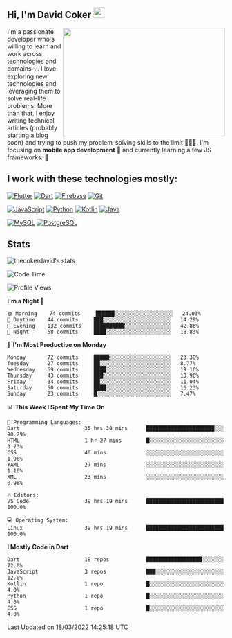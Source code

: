 ## Hi, I'm David Coker <img src="https://raw.githubusercontent.com/thecokerdavid/thecokerdavid/main/gifs/wave.gif" width="25px">
<img align="right" height="250" width="375" alt="" src="https://raw.githubusercontent.com/thecokerdavid/thecokerdavid/main/gifs/reminisce.gif" width="25px">

<p>I'm a passionate developer who's willing to learn and work across technologies and domains 💡. I love exploring new technologies and leveraging them to solve real-life problems. More than that, I enjoy writing technical articles (probably starting a blog soon) and trying to push my problem-solving skills to the limit  👨🏻‍💻. I'm focusing on <strong>mobile app development</strong> 📱 and currently learning a few JS frameworks. 🤪</p>

## I work with these technologies mostly:

[![Flutter](https://img.shields.io/badge/-Flutter-blue?style=for-the-badge&logo=flutter&logoColor=ffffff)](https://www.flutter.dev/)
[![Dart](https://img.shields.io/badge/-Dart-ffffff?style=for-the-badge&logo=dart&logoColor=blue)](https://www.dart.dev/)
[![Firebase](https://img.shields.io/badge/-Firebase-%23FBB741?style=for-the-badge&logo=firebase&logoColor=FBB741&labelColor=%23ffffff&color=%23FBB741)](https://www.firebase.google.com/)
[![Git](https://img.shields.io/badge/-Git-EB5C38?style=for-the-badge&logo=git&logoColor=%23ffffff)](https://git-scm.com/)

[![JavaScript](https://img.shields.io/badge/-JavaScript-F7DF1E?style=for-the-badge&logo=javascript&logoColor=000000&labelColor=F7DF1E&color=F7DF1E)](https://www.javascript.com/)
[![Python](https://img.shields.io/badge/-Python-yellow?style=for-the-badge&logo=python&logoColor=yellow&labelColor=blue&color=blue)](https://www.python.org/)
[![Kotlin](https://img.shields.io/badge/-Kotlin-7F52FF?style=for-the-badge&logo=Kotlin&logoColor=ffffff)](https://www.kotlinlang.com/)
[![Java](https://img.shields.io/badge/-Java-007396?style=for-the-badge&logo=Java&logoColor=ffffff)](https://www.java.com/)

[![MySQL](https://img.shields.io/badge/-MySQL-4479A1?style=for-the-badge&logo=MySQL&logoColor=ffffff)](https://www.mysql.com/)
[![PostgreSQL](https://img.shields.io/badge/-PostgreSQL-808080?style=for-the-badge&logo=PostgreSQL&logoColor=ffffff)](https://www.postgresql.org/)

## Stats

<p><img src="https://github-readme-stats.vercel.app/api?username=thecokerdavid&show_icons=true&hide_border=true&border_radius=10&theme=onedark" alt="thecokerdavid's stats" /></p>

<!--START_SECTION:waka-->
![Code Time](http://img.shields.io/badge/Code%20Time-171%20hrs%201%20min-blue)

![Profile Views](http://img.shields.io/badge/Profile%20Views-10-blue)

**I'm a Night 🦉** 

```text
🌞 Morning    74 commits     ██████░░░░░░░░░░░░░░░░░░░   24.03% 
🌆 Daytime    44 commits     ███░░░░░░░░░░░░░░░░░░░░░░   14.29% 
🌃 Evening    132 commits    ██████████░░░░░░░░░░░░░░░   42.86% 
🌙 Night      58 commits     ████░░░░░░░░░░░░░░░░░░░░░   18.83%

```
📅 **I'm Most Productive on Monday** 

```text
Monday       72 commits     █████░░░░░░░░░░░░░░░░░░░░   23.38% 
Tuesday      27 commits     ██░░░░░░░░░░░░░░░░░░░░░░░   8.77% 
Wednesday    59 commits     ████░░░░░░░░░░░░░░░░░░░░░   19.16% 
Thursday     43 commits     ███░░░░░░░░░░░░░░░░░░░░░░   13.96% 
Friday       34 commits     ██░░░░░░░░░░░░░░░░░░░░░░░   11.04% 
Saturday     50 commits     ████░░░░░░░░░░░░░░░░░░░░░   16.23% 
Sunday       23 commits     █░░░░░░░░░░░░░░░░░░░░░░░░   7.47%

```


📊 **This Week I Spent My Time On** 

```text
💬 Programming Languages: 
Dart                     35 hrs 30 mins      ██████████████████████░░░   90.29% 
HTML                     1 hr 27 mins        █░░░░░░░░░░░░░░░░░░░░░░░░   3.73% 
CSS                      46 mins             ░░░░░░░░░░░░░░░░░░░░░░░░░   1.98% 
YAML                     27 mins             ░░░░░░░░░░░░░░░░░░░░░░░░░   1.16% 
XML                      23 mins             ░░░░░░░░░░░░░░░░░░░░░░░░░   0.98%

🔥 Editors: 
VS Code                  39 hrs 19 mins      █████████████████████████   100.0%

💻 Operating System: 
Linux                    39 hrs 19 mins      █████████████████████████   100.0%

```

**I Mostly Code in Dart** 

```text
Dart                     18 repos            ██████████████████░░░░░░░   72.0% 
JavaScript               3 repos             ███░░░░░░░░░░░░░░░░░░░░░░   12.0% 
Kotlin                   1 repo              █░░░░░░░░░░░░░░░░░░░░░░░░   4.0% 
Python                   1 repo              █░░░░░░░░░░░░░░░░░░░░░░░░   4.0% 
CSS                      1 repo              █░░░░░░░░░░░░░░░░░░░░░░░░   4.0%

```



 Last Updated on 18/03/2022 14:25:18 UTC
<!--END_SECTION:waka-->

<!-- ### Hi there 👋

<img align="center" src="/github-metrics.svg" alt="David Coker's Stats"> -->

<!-- ![David Coker's Most used languages](https://github-readme-stats.vercel.app/api/top-langs?username=thecokerdavid&layout=compact&show_icons=true&count_private=true&theme=gotham) -->
